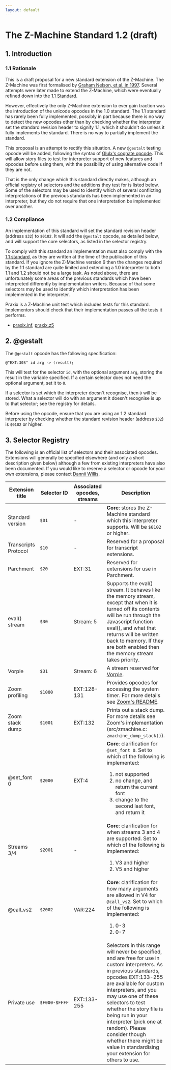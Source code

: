 ```yaml
---
layout: default
---
```


# The Z-Machine Standard 1.2 (draft)

## 1. Introduction

### 1.1 Rationale

This is a draft proposal for a new standard extension of the Z-Machine. The Z-Machine was first formalised by [Graham Nelson, et al. in 1997](http://inform-fiction.org/zmachine/standards/z1point0/index.html). Several attempts were later made to extend the Z-Machine, which were eventually refined down into the [1.1 Standard](http://inform-fiction.org/zmachine/standards/z1point1/index.html).

However, effectively the only Z-Machine extension to ever gain traction was the introduction of the unicode opcodes in the 1.0 standard. The 1.1 standard has rarely been fully implemented, possibly in part because there is no way to detect the new opcodes other than by checking whether the interpreter set the standard revision header to signify 1.1, which it shouldn't do unless it fully implements the standard. There is no way to partially implement the standard.

This proposal is an attempt to rectify this situation. A new `@gestalt` testing opcode will be added, following the syntax of [Glulx's cognate opcode](http://eblong.com/zarf/glulx/glulx-spec_2.html#s.18). This will allow story files to test for interpreter support of new features and opcodes before using them, with the possibility of using alternative code if they are not.

That is the only change which this standard directly makes, although an official registry of selectors and the additions they test for is listed below. Some of the selectors may be used to identify which of several conflicting interpretations of the previous standards has been implemented in an interpreter, but they do not require that one interpretation be implemented over another.

### 1.2 Compliance

An implementation of this standard will set the standard revision header (address `$32`) to `$0102`. It will add the `@gestalt` opcode, as detailed below, and will support the core selectors, as listed in the selector registry.

To comply with this standard an implementation must also comply with the [1.1 standard](http://inform-fiction.org/zmachine/standards/z1point1/index.html), as they are written at the time of the publication of this standard. If you ignore the Z-Machine version 6 then the changes required by the 1.1 standard are quite limited and extending a 1.0 interpreter to both 1.1 and 1.2 should not be a large task. As noted above, there are unfortunately some areas of the previous standards which have been interpreted differently by implementation writers. Because of that some selectors may be used to identify which interpretation has been implemented in the interpreter.

Praxix is a Z-Machine unit test which includes tests for this standard. Implementors should check that their implementation passes all the tests it performs.

 - [praxix.inf](https://github.com/curiousdannii/if/blob/master/tests/praxix.inf), [praxix.z5](https://github.com/curiousdannii/if/blob/master/tests/praxix.z5)

## 2. @gestalt

The `@gestalt` opcode has the following specification:

```
@"EXT:30S" id arg -> (result);
```

This will test for the selector `id`, with the optional argument `arg`, storing the result in the variable specified. If a certain selector does not need the optional argument, set it to `0`.

If a selector is set which the interpreter doesn't recognise, then `0` will be stored. What a selector will do with an argument it doesn't recognise is up to that selector; see the registry for details.

Before using the opcode, ensure that you are using an 1.2 standard interpreter by checking whether the standard revision header (address `$32`) is `$0102` or higher.

## 3. Selector Registry

The following is an official list of selectors and their associated opcodes. Extensions will generally be specified elsewhere (and only a short description given below) although a few from existing interpreters have also been documented. If you would like to reserve a selector or opcode for your own extensions, please contact [Dannii Willis](mailto:curiousdannii@gmail.com).

| Extension title | Selector ID | Associated opcodes, streams | Description |
| --------------- | ----------- | --------------------------- | ----------- |
| Standard version | `$01` | - | **Core**: stores the Z-Machine standard which this interpreter supports. Will be `$0102` or higher. |
| Transcripts Protocol | `$10` | - | Reserved for a proposal for transcript extensions. |
| Parchment | `$20` | EXT:31 | Reserved for extensions for use in Parchment. |
| eval() stream | `$30` | Stream: 5 | Supports the eval() stream. It behaves like the memory stream, except that when it is turned off its contents will be run through the Javascript function eval(), and what that returns will be written back to memory. If they are both enabled then the memory stream takes priority. |
| Vorple | `$31` | Stream: 6 | A stream reserved for [Vorple](http://vorple-if.com). |
| Zoom profiling | `$1000` | EXT:128-131 | Provides opcodes for accessing the system timer. For more details see [Zoom's README](http://www.logicalshift.co.uk/unix/zoom/). |
| Zoom stack dump | `$1001` | EXT:132 | Prints out a stack dump. For more details see Zoom's implementation (src/zmachine.c: `zmachine_dump_stack()`). |
| @set_font 0 | `$2000` | EXT:4 | **Core**: clarification for `@set_font 0`. Set to which of the following is implemented:<ol><li>not supported</li><li>no change, and return the current font</li><li>change to the second last font, and return it</li></ol> |
| Streams 3/4 | `$2001` | - | **Core**: clarification for when streams 3 and 4 are supported. Set to which of the following is implemented:<ol><li>V3 and higher</li><li>V5 and higher</li></ol> |
| @call_vs2 | `$2002` | VAR:224 | **Core**: clarification for how many arguments are allowed in V4 for `@call_vs2`. Set to which of the following is implemented:<ol><li>0-3</li><li>0-7</li></ol> |
| Private use | `$F000-$FFFF` | EXT:133-255 | Selectors in this range will never be specified, and are free for use in custom interpreters. As in previous standards, opcodes EXT:133-255 are available for custom interpreters, and you may use one of these selectors to test whether the story file is being run in your interpreter (pick one at random). Please consider though whether there might be value in standardising your extension for others to use. |